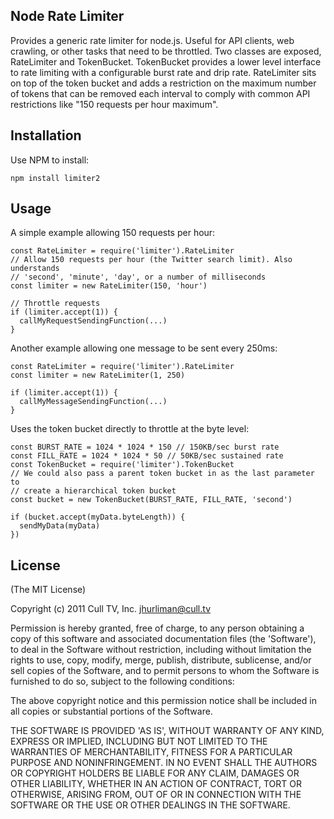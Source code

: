 Node Rate Limiter
---------

Provides a generic rate limiter for node.js. Useful for API clients, web
crawling, or other tasks that need to be throttled. Two classes are exposed,
RateLimiter and TokenBucket. TokenBucket provides a lower level interface to
rate limiting with a configurable burst rate and drip rate. RateLimiter sits
on top of the token bucket and adds a restriction on the maximum number of
tokens that can be removed each interval to comply with common API
restrictions like "150 requests per hour maximum".

## Installation ##

Use NPM to install:

    npm install limiter2

## Usage ##

A simple example allowing 150 requests per hour:

    const RateLimiter = require('limiter').RateLimiter
    // Allow 150 requests per hour (the Twitter search limit). Also understands
    // 'second', 'minute', 'day', or a number of milliseconds
    const limiter = new RateLimiter(150, 'hour')

    // Throttle requests
    if (limiter.accept(1)) {
      callMyRequestSendingFunction(...)
    }

Another example allowing one message to be sent every 250ms:

    const RateLimiter = require('limiter').RateLimiter
    const limiter = new RateLimiter(1, 250)

    if (limiter.accept(1)) {
      callMyMessageSendingFunction(...)
    }

Uses the token bucket directly to throttle at the byte level:

    const BURST_RATE = 1024 * 1024 * 150 // 150KB/sec burst rate
    const FILL_RATE = 1024 * 1024 * 50 // 50KB/sec sustained rate
    const TokenBucket = require('limiter').TokenBucket
    // We could also pass a parent token bucket in as the last parameter to
    // create a hierarchical token bucket
    const bucket = new TokenBucket(BURST_RATE, FILL_RATE, 'second')

    if (bucket.accept(myData.byteLength)) {
      sendMyData(myData)
    })

## License ##

(The MIT License)

Copyright (c) 2011 Cull TV, Inc. <jhurliman@cull.tv>

Permission is hereby granted, free of charge, to any person obtaining
a copy of this software and associated documentation files (the
'Software'), to deal in the Software without restriction, including
without limitation the rights to use, copy, modify, merge, publish,
distribute, sublicense, and/or sell copies of the Software, and to
permit persons to whom the Software is furnished to do so, subject to
the following conditions:

The above copyright notice and this permission notice shall be
included in all copies or substantial portions of the Software.

THE SOFTWARE IS PROVIDED 'AS IS', WITHOUT WARRANTY OF ANY KIND,
EXPRESS OR IMPLIED, INCLUDING BUT NOT LIMITED TO THE WARRANTIES OF
MERCHANTABILITY, FITNESS FOR A PARTICULAR PURPOSE AND NONINFRINGEMENT.
IN NO EVENT SHALL THE AUTHORS OR COPYRIGHT HOLDERS BE LIABLE FOR ANY
CLAIM, DAMAGES OR OTHER LIABILITY, WHETHER IN AN ACTION OF CONTRACT,
TORT OR OTHERWISE, ARISING FROM, OUT OF OR IN CONNECTION WITH THE
SOFTWARE OR THE USE OR OTHER DEALINGS IN THE SOFTWARE.
